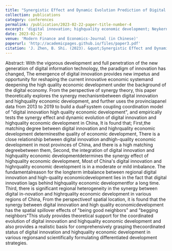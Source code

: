 ```yaml
---
title: "Synergistic Effect and Dynamic Evolution Prediction of Digital Innovation and High-Quality Economic Development in China"
collection: publications
category: conferences
permalink: /publication/2023-02-22-paper-title-number-4
excerpt: 'digital innovation; highquality economic development; Neykernel density estimation; spatial Markov prediction coupling coordination'
date: 2023-02-22
venue: 'Modern Finance and Economics-Journal (in Chinese)'
paperurl: 'http://academicpages.github.io/files/paper3.pdf'
citation: 'J. Zhen, B. Shi. (2023). &quot;Synergistic Effect and Dynamic Evolution Prediction of Digital Innovation and High-Quality Economic Development in China.&quot; <i>Modern Finance and Economics-Journal (in Chinese)</i>. 43(3).'
---
```


Abstract: With the vigorous development and full penetration of the new generation of digital information technology, the paradigm of innovation has changed, The emergence of digital innovation provides new impetus and opportunity for reshaping the current innovative economic systemand deepening the high quality economic development under the background of the digital economy. From the perspective of synergy theory, this paper theoretically explores the synergy mechanismbetween digital innovation and highquality economic development, and further uses the provinciapanel data from 2013 to 2019 to build a duaFsystem coupling coordination model of "digital innovation high quality economic development", and empirically tests the synergy effect and dynamic evolution of digital innovation and highquality economic development in China, It is found that; First,the matching degree between digital innovation and highrquality economic development determinesthe quality of economic development, There is a close relationship between digital innovation andhigh-quality economic development in most provinces of China, and there is a high matching degreebetween them, Second, the integration of digital innovation and highquality economic developmentdetermines the synergy effect of highquality economic development, Most of China's digital innovation and highrquality economic development is in a moderate or mild imbalance. The fundamentalreason for the longterm imbalance between regional digital innovation and high-quality economicdevelopment lies in the fact that digital innovation lags behind highquality economic developmentfor a long time. Third, there is significant regional heterogeneity in the synergy between digital in-novation and highrquality economic development in various regions of China, From the perspectiveof spatial location, it is found that the synergy between digital innovation and high quality economicdevelopment has the spatial spillover effects of "being good neighbors" and "begging neighbors"This study provides theoretical support for the coordinated evolution of digital innovation and highquality economic development and also provides a realistic basis for comprehensively grasping thecoordinated status of digital innovation and highquality economic development in various regionsand scientifically formulating differentiated development strategies.

